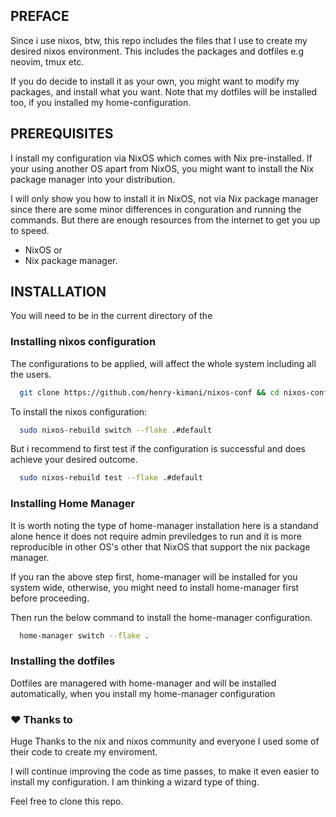 ## PREFACE
Since i use nixos, btw, this repo includes the files that I use to create my desired nixos
environment. This includes the packages and dotfiles e.g neovim, tmux etc.

If you do decide to install it as your own, you might want to modify my packages,
and install what you want. Note that my dotfiles will be installed too, if you
installed my home-configuration.

## PREREQUISITES

I install my configuration via NixOS which comes with Nix pre-installed. If your
using another OS apart from NixOS, you might want to install the Nix package manager
into your distribution.

I will only show you how to install it in NixOS, not via Nix package manager since there
are some minor differences in conguration and running the commands. But there are
enough resources from the internet to get you up to speed.
  - NixOS or
  - Nix package manager.

## INSTALLATION

You will need to be in the current directory of the 

### Installing nixos configuration

The configurations to be applied, will affect the whole system including all the users.

```bash
  git clone https://github.com/henry-kimani/nixos-conf && cd nixos-conf
```

To install the nixos configuration:
```bash
  sudo nixos-rebuild switch --flake .#default
```

But i recommend to first test if the configuration is successful and does achieve your desired outcome.
```bash
  sudo nixos-rebuild test --flake .#default
```

### Installing Home Manager

It is worth noting the type of home-manager installation here is a standand alone hence it does not 
require admin previledges to run and it is more reproducible in other OS's other that NixOS that 
support the nix package manager.

If you ran the above step first, home-manager will be installed for you system wide, otherwise, you 
might need to install home-manager first before proceeding.

Then run the below command to install the home-manager configuration.

```bash
  home-manager switch --flake .
```

### Installing the dotfiles

Dotfiles are managered with home-manager and will be installed automatically, 
when you install my home-manager configuration

### :heart: Thanks to
Huge Thanks to the nix and nixos community and everyone I used some of their code to create my 
enviroment. 

I will continue improving the code as time passes, to make it even easier to 
install my configuration. I am thinking a wizard type of thing.

Feel free to clone this repo.
